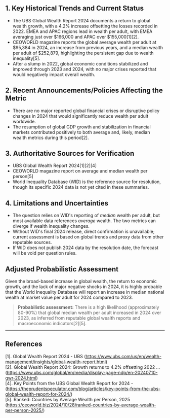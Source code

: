 ## 1. Key Historical Trends and Current Status

- The UBS Global Wealth Report 2024 documents a return to global wealth growth, with a 4.2% increase offsetting the losses recorded in 2022. EMEA and APAC regions lead in wealth per adult, with EMEA averaging just over $166,000 and APAC over $155,000[1][2].
- CEOWORLD magazine reports the global average wealth per adult at $95,384 in 2024, an increase from previous years, and a median wealth per adult of $252,879, highlighting the persistent gap due to wealth inequality[5].
- After a slump in 2022, global economic conditions stabilized and improved through 2023 and 2024, with no major crises reported that would negatively impact overall wealth.

## 2. Recent Announcements/Policies Affecting the Metric

- There are no major reported global financial crises or disruptive policy changes in 2024 that would significantly reduce wealth per adult worldwide.
- The resumption of global GDP growth and stabilization in financial markets contributed positively to both average and, likely, median wealth metrics during this period[2].

## 3. Authoritative Sources for Verification

- UBS Global Wealth Report 2024[1][2][4]
- CEOWORLD magazine report on average and median wealth per person[5]
- World Inequality Database (WID) is the reference source for resolution, though its specific 2024 data is not yet cited in these summaries.

## 4. Limitations and Uncertainties

- The question relies on WID's reporting of *median* wealth per adult, but most available data references *average* wealth. The two metrics can diverge if wealth inequality changes.
- Without WID's final 2024 release, direct confirmation is unavailable; current assessment is based on global trends and proxy data from other reputable sources.
- If WID does not publish 2024 data by the resolution date, the forecast will be void per question rules.

## Adjusted Probabilistic Assessment

Given the broad-based increase in global wealth, the return to economic growth, and the lack of major negative shocks in 2024, it is highly probable that the World Inequality Database will report an increase in median national wealth at market value per adult for 2024 compared to 2023.

> **Probabilistic assessment:** There is a high likelihood (approximately 80-90%) that global median wealth per adult increased in 2024 over 2023, as inferred from reputable global wealth reports and macroeconomic indicators[2][5].

---

## References

[1]. Global Wealth Report 2024 - UBS (https://www.ubs.com/us/en/wealth-management/insights/global-wealth-report.html)  
[2]. Global Wealth Report 2024: Growth returns to 4.2% offsetting 2022 ... (https://www.ubs.com/global/en/media/display-page-ndp/en-20240710-gwr-2024.html)  
[4]. Key Points from the UBS Global Wealth Report for 2024 - (https://theprudentspeculator.com/blog/articles/key-points-from-the-ubs-global-wealth-report-for-2024/)  
[5]. Ranked: Countries by Average Wealth per Person, 2025 (https://ceoworld.biz/2024/10/28/ranked-countries-by-average-wealth-per-person-2025/)
